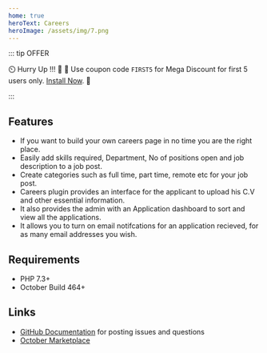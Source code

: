```yaml
---
home: true
heroText: Careers
heroImage: /assets/img/7.png
---
```


::: tip OFFER

 :timer_clock: Hurry Up !!! :tada: :confetti_ball: Use coupon code `FIRST5` for Mega Discount for first 5 users only. [Install Now](https://octobercms.com/plugin/fytinnovations-careers).  :tada:

:::

## Features

- If you want to build your own careers page in no time you are the right place.
- Easily add skills required, Department, No of positions open  and job description to a job post.
- Create categories such as full time, part time, remote etc for your job post.
- Careers plugin provides an interface for the applicant to upload his C.V and other essential information.
- It also provides the admin with an Application dashboard to sort and view all the applications.
- It allows you to turn on email notifcations for an application recieved, for as many email addresses you wish.

## Requirements

- PHP 7.3+
- October Build 464+

## Links

- [GitHub Documentation](https://github.com/fytinnovations/oc-careers) for posting issues and questions
- [October Marketplace](https://octobercms.com/plugin/fytinnovations-careers)
